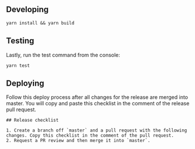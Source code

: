 ## Developing

    yarn install && yarn build

## Testing

Lastly, run the test command from the console:

    yarn test

## Deploying

Follow this deploy process after all changes for the release are merged into master. You will copy and paste this checklist in the comment of the release pull request.

```
## Release checklist

1. Create a branch off `master` and a pull request with the following changes. Copy this checklist in the comment of the pull request.
2. Request a PR review and then merge it into `master`.
```
